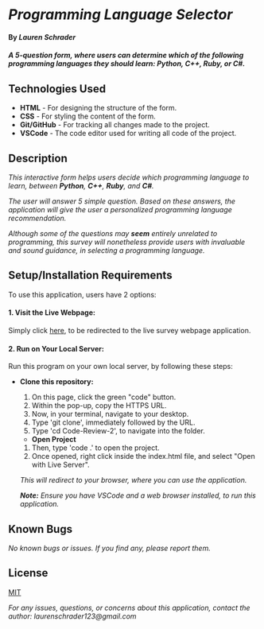 # _Programming Language Selector_

#### By _**Lauren Schrader**_

#### _A 5-question form, where users can determine which of the following programming languages they should learn: **Python**, **C++**, **Ruby**, or **C#**._

## Technologies Used

* **HTML** - For designing the structure of the form.
* **CSS** - For styling the content of the form.
* **Git/GitHub** - For tracking all changes made to the project.
* **VSCode** - The code editor used for writing all code of the project.

## Description

_This interactive form helps users decide which programming language to learn, between **Python**, **C++**, **Ruby**, and **C#**._

_The user will answer 5 simple question. Based on these answers, the application will give the user a personalized programming language recommendation._

_Although some of the questions may **seem** entirely unrelated to programming, this survey will nonetheless provide users with invaluable and sound guidance, in selecting a programming language._

## Setup/Installation Requirements

To use this application, users have 2 options: 

#### 1. Visit the Live Webpage:

Simply click [here](https://laurenschrader.github.io/Code-Review-2/), to be redirected to the live survey webpage application.

#### 2. Run on Your Local Server:

Run this program on your own local server, by following these steps:

* **Clone this repository:** 
  1. On this page, click the green "code" button. 
  2. Within the pop-up, copy the HTTPS URL. 
  3. Now, in your terminal, navigate to your desktop.
  4. Type 'git clone', immediately followed by the URL.
  5. Type 'cd Code-Review-2', to navigate into the folder.

  * **Open Project** 
  1. Then, type 'code .' to open the project. 
  2. Once opened, right click inside the index.html file, and select "Open with Live Server". 
  
  _This will redirect to your browser, where you can use the application._

  _**Note:** Ensure you have VSCode and a web browser installed, to run this application._

## Known Bugs

_No known bugs or issues. If you find any, please report them._

## License

[MIT](./License.txt)

_For any issues, questions, or concerns about this application, contact the author: laurenschrader123@gmail.com_
